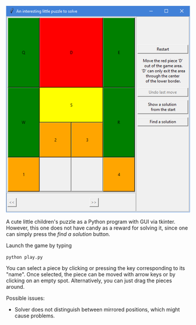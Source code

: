 
![puzzlegame window](game_window.png)

A cute little children's puzzle as a Python program with GUI via tkinter. However, this one does not have candy as a reward for solving it, since one can simply press the *find a solution* button.

Launch the game by typing

`python play.py`

You can select a piece by clicking or pressing the key corresponding to its "name". Once selected, the piece can be moved with arrow keys or by clicking on an empty spot. Alternatively, you can just drag the pieces around.

Possible issues:
- Solver does not distinguish between mirrored positions, which might cause problems.
